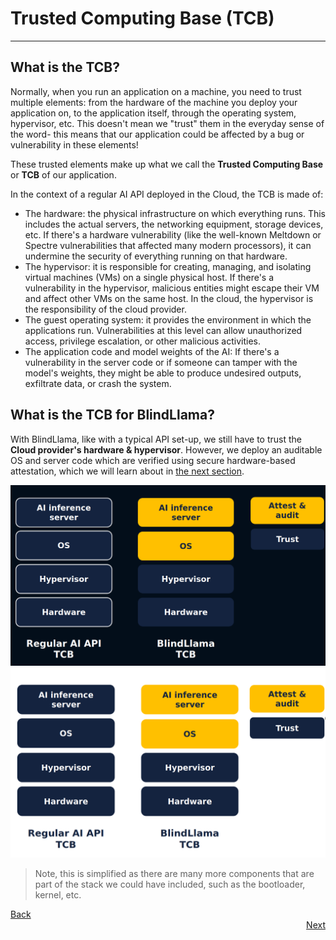 # Trusted Computing Base (TCB)
________________________________________________________

## What is the TCB?

Normally, when you run an application on a machine, you need to trust multiple elements: from the hardware of the machine you deploy your application on, to the application itself, through the operating system, hypervisor, etc. This doesn't mean we "trust" them in the everyday sense of the word- this means that our application could be affected by a bug or vulnerability in these elements! 

These trusted elements make up what we call the **Trusted Computing Base** or **TCB** of our application.

In the context of a regular AI API deployed in the Cloud, the TCB is made of:

+ The hardware: the physical infrastructure on which everything runs. This includes the actual servers, the networking equipment, storage devices, etc. If there's a hardware vulnerability (like the well-known Meltdown or Spectre vulnerabilities that affected many modern processors), it can undermine the security of everything running on that hardware.
+ The hypervisor: it is responsible for creating, managing, and isolating virtual machines (VMs) on a single physical host. If there's a vulnerability in the hypervisor, malicious entities might escape their VM and affect other VMs on the same host. In the cloud, the hypervisor is the responsibility of the cloud provider.
+ The guest operating system: it provides the environment in which the applications run. Vulnerabilities at this level can allow unauthorized access, privilege escalation, or other malicious activities.
+ The application code and model weights of the AI: If there's a vulnerability in the server code or if someone can tamper with the model's weights, they might be able to produce undesired outputs, exfiltrate data, or crash the system.

## What is the TCB for BlindLlama?

With BlindLlama, like with a typical API set-up, we still have to trust the **Cloud provider's hardware & hypervisor**. However, we deploy an auditable OS and server code which are verified using secure hardware-based attestation, which we will learn about in [the next section](./TPMs.md).

![tcb-dark](../../assets/tcb-dark.png#only-dark)
![tcb-light](../../assets/tcb-light.png#only-light)

> Note, this is simplified as there are many more components that are part of the stack we could have included, such as the bootloader, kernel, etc. 

<div style="text-align: left;">
  <a href="../hardened-systems" class="btn">Back</a>
</div>

<div style="text-align: right;">
  <a href="../TPMs" class="btn">Next</a>
</div>
